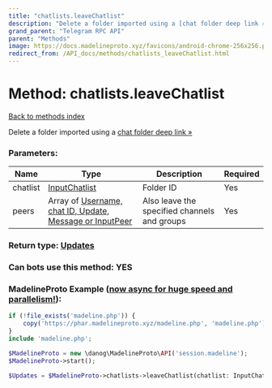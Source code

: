 ```yaml
---
title: "chatlists.leaveChatlist"
description: "Delete a folder imported using a [chat folder deep link »](https://core.telegram.org/api/links#chat-folder-links)"
grand_parent: "Telegram RPC API"
parent: "Methods"
image: https://docs.madelineproto.xyz/favicons/android-chrome-256x256.png
redirect_from: /API_docs/methods/chatlists_leaveChatlist.html
---
```

# Method: chatlists.leaveChatlist
[Back to methods index](index.html)



Delete a folder imported using a [chat folder deep link »](https://core.telegram.org/api/links#chat-folder-links)

### Parameters:

| Name     |    Type       | Description | Required |
|----------|---------------|-------------|----------|
|chatlist|[InputChatlist](/API_docs/types/InputChatlist.html) | Folder ID | Yes|
|peers|Array of [Username, chat ID, Update, Message or InputPeer](/API_docs/types/InputPeer.html) | Also leave the specified channels and groups | Yes|


### Return type: [Updates](/API_docs/types/Updates.html)

### Can bots use this method: **YES**


### MadelineProto Example ([now async for huge speed and parallelism!](https://docs.madelineproto.xyz/docs/ASYNC.html)):


```php
if (!file_exists('madeline.php')) {
    copy('https://phar.madelineproto.xyz/madeline.php', 'madeline.php');
}
include 'madeline.php';

$MadelineProto = new \danog\MadelineProto\API('session.madeline');
$MadelineProto->start();

$Updates = $MadelineProto->chatlists->leaveChatlist(chatlist: InputChatlist, peers: [InputPeer, InputPeer], );
```

